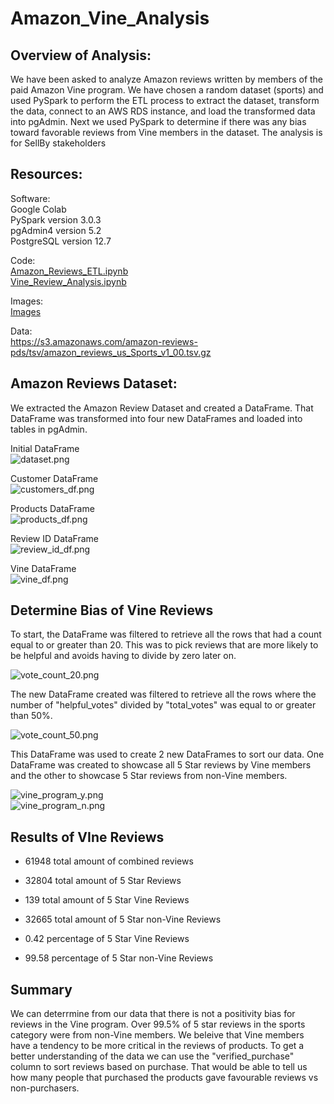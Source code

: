 # Amazon_Vine_Analysis


## Overview of Analysis:

We have been asked to analyze Amazon reviews written by members of the paid Amazon Vine program.  We have chosen a random dataset (sports) and used PySpark to perform the ETL process to extract the dataset, transform the data, connect to an AWS RDS instance, and load the transformed data into pgAdmin. Next we used PySpark to determine if there was any bias toward favorable reviews from Vine members in the dataset. The analysis is for SellBy stakeholders


## Resources:

Software:<br/> 
Google Colab<br/>
PySpark version 3.0.3<br/>
pgAdmin4 version 5.2<br/>
PostgreSQL version 12.7<br/>
 
Code:<br/> 
[Amazon_Reviews_ETL.ipynb](Amazon_Reviews_ETL.ipynb)<br/>
[Vine_Review_Analysis.ipynb](Vine_Review_Analysis.ipynb)<br/>

Images:<br/>
[Images](Images/) <br/>

Data:<br/>
https://s3.amazonaws.com/amazon-reviews-pds/tsv/amazon_reviews_us_Sports_v1_00.tsv.gz <br/>


## Amazon Reviews Dataset:

We extracted the Amazon Review Dataset and created a DataFrame.  That DataFrame was transformed into four new DataFrames and loaded into tables in pgAdmin.

Initial DataFrame <br/>
![dataset.png](Images/dataset.png) <br/>

Customer DataFrame <br/>
![customers_df.png](Images/customers_df.png) <br/>

Products DataFrame <br/>
![products_df.png](Images/products_df.png) <br/>

Review ID DataFrame <br/>
![review_id_df.png](Images/review_id_df.png) <br/>

Vine DataFrame <br/>
![vine_df.png](Images/vine_df.png) <br/>


## Determine Bias of Vine Reviews 

To start, the DataFrame was filtered to retrieve all the rows that had a count equal to or greater than 20.  This was to pick reviews that are more likely to be helpful and avoids having to divide by zero later on.

![vote_count_20.png](Images/vote_count_20.png) <br/>

The new DataFrame created was filtered to retrieve all the rows where the number of "helpful_votes" divided by "total_votes" was equal to or greater than 50%.

![vote_count_50.png](Images/vote_count_50.png) <br/>

This DataFrame was used to create 2 new DataFrames to sort our data.  One DataFrame was created to showcase all 5 Star reviews by Vine members and the other to showcase 5 Star reviews from non-Vine members.

![vine_program_y.png](Images/vine_program_y.png) <br/>
![vine_program_n.png](Images/vine_program_n.png) <br/>


## Results of VIne Reviews

- 61948 total amount of combined reviews<br/>

- 32804 total amount of 5 Star Reviews<br/>

- 139 total amount of 5 Star Vine Reviews<br/>

- 32665 total amount of 5 Star non-Vine Reviews<br/>

- 0.42 percentage of 5 Star Vine Reviews<br/>

- 99.58 percentage of 5 Star non-Vine Reviews<br/>


## Summary

We can deterrmine from our data that there is not a positivity bias for reviews in the Vine program.  Over 99.5% of 5 star reviews in the sports category were from non-Vine members.  We beleive that Vine members have a tendency to be more critical in the reviews of products.  To get a better understanding of the data we can use the "verified_purchase" column to sort reviews based on purchase.  That would be able to tell us how many people that purchased the products gave favourable reviews vs non-purchasers.